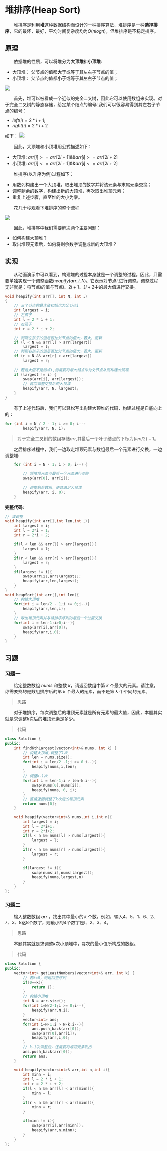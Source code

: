 # 堆排序(Heap Sort)

&emsp;&emsp;堆排序是利用**堆**这种数据结构而设计的一种排序算法，堆排序是一种**选择排序**，它的最坏，最好，平均时间复杂度均为$O(nlogn)$，但堆排序是不稳定排序。

## 原理

&emsp;&emsp;依据堆的性质，可以将堆分为**大顶堆**和**小顶堆**:

- 大顶堆： 父节点的值都**大于**或等于其左右子节点的值；
- 小顶堆： 父节点的值都**小于**或等于其左右子节点的值；

![](./imags/heapSort_2.png)

&emsp;&emsp;首先，堆可以被看成一个近似的完全二叉树，因此它可以使用数组来实现。对于完全二叉树的静态存储，给定某个结点的编号$i$,我们可以很容易得到其左右子节点的编号：

- $left(i) = 2*i + 1$;
- $right(i) = 2*i + 2$

如下：
![](./imags/heapSort_3.png)

&emsp;&emsp;因此，大顶堆和小顶堆用公式描述如下：

- 大顶堆: $arr[i] >= arr[2i + 1] \&\& arr[i] >= arr[2i + 2]$
- 小顶堆: $arr[i] <= arr[2i + 1] \&\& arr[i] <= arr[2i + 2]$

&emsp;&emsp;堆排序(以升序为例)过程如下：

- 用数列构建出一个大顶堆，取出堆顶的数字并将该元素与末尾元素交换；
- 调整剩余的数字，构建出新的大顶堆，再次取出堆顶元素；
- 重复上述步骤，直至堆的大小为零。

&emsp;&emsp;花几十秒观看下堆排序的整个流程

![](./imags/heapSort_1.gif)

&emsp;&emsp;因此，堆排序中我们需要解决两个主要问题：

- 如何构建大顶堆？
- 取出堆顶元素后，如何将剩余数字调整成新的大顶堆？

## 实现

&emsp;&emsp;从动画演示中可以看到，构建堆的过程本身就是一个调整的过程。因此，只需要单独实现一个调整函数$heapify(arr,i,N)$。它表示对节点$i$,进行调整。调整过程无非就是：将节点$i$的值与节点$i、2i+1、2i+2$中的最大值进行交换。

```C++
void heapify(int arr[], int N, int i)
{
    // 三个节点的最大值初始化为父节点i
    int largest = i;
    // 左孩子
    int l = 2 * i + 1;
    // 右孩子
    int r = 2 * i + 2;

    // 判断左孩子的值是否比父节点的值大，若大，更新
    if (l < N && arr[l] > arr[largest])
        largest = l;
    // 判断右孩子的值是否比父节点的值大，若大，更新
    if (r < N && arr[r] > arr[largest])
        largest = r;
    
    // 若最大值不是结点i,则需要将最大结点作为父节点从而构建大顶堆
    if (largest != i) {
        swap(arr[i], arr[largest]);
        // 再次调整交换后的大顶堆
        heapify(arr, N, largest);
    }
}
```

&emsp;&emsp;有了上述代码后，我们可以轻松写出构建大顶堆的代码，构建过程是自底向上的：

```C++
for (int i = N / 2 - 1; i >= 0; i--)
        heapify(arr, N, i);
```

> 对于完全二叉树的数组存储$arr$,其最后一个叶子结点的下标为$(len/2)-1$。

&emsp;&emsp;之后排序过程中，我们一边取走堆顶元素与数组最后一个元素进行交换，一边调整堆:

```C++
    for (int i = N - 1; i > 0; i--) {
  
        // 将堆顶元素与最后一个元素进行交换
        swap(arr[0], arr[i]);
  
        // 调整剩余数组，使其满足大顶堆
        heapify(arr, i, 0);
    }
```

**完整代码:**

```C++
// 堆调整
void heapify(int arr[],int len,int i){
    int largest = i;
    int l = 2*i + 1;
    int r = 2*i + 2;

    if(l < len && arr[l] > arr[largest]){
        largest = l;
    }
    if(r < len && arr[r] > arr[largest]){
        largest = r;
    }
    if(largest != i){
        swap(arr[i],arr[largest]);
        heapify(arr,len,largest);
    }
}
void heapSort(int arr[],int len){
    // 构建大顶堆
    for(int i = len/2 - 1;i >= 0;i--){
        heapify(arr,len,i);
    }
    // 取出堆顶元素并与待排序序列的最后一个位置交换
    for(int i = len-1;i>0;i--){
        swap(arr[i],arr[0]);
        heapify(arr,i,0);
    }
}
```

## 习题

### 习题一

&emsp;&emsp;给定整数数组 $nums$ 和整数 $k$，请返回数组中第 $k$ 个最大的元素。请注意，你需要找的是数组排序后的第 $k$ 个最大的元素，而不是第 $k$ 个不同的元素。

> 思路

&emsp;&emsp;对于堆排序，每次调整后的堆顶元素就是所有元素的最大值，因此，本题其实就是求调整$k$次后的堆顶元素是多少。

> 代码

```C++
class Solution {
public:
    int findKthLargest(vector<int>& nums, int k) {
        // 构建大顶堆,调整了1次
        int len = nums.size();
        for(int i = len/2 -1;i >= 0;i--){
            heapify(nums,i,len);
        }
        // 调整k-1次
        for(int i = len-1;i > len-k;i--){
            swap(nums[0],nums[i]);
            heapify(nums, 0, i);
        }
        // 直接返回调整了k次后的堆顶元素
        return nums[0];
    }

    void heapify(vector<int>& nums,int i,int n){
        int largest = i;
        int l = 2*i+1;
        int r = 2*i+2;
        if(l < n && nums[l] > nums[largest]){
            largest = l;
        }
        if(r < n && nums[r] > nums[largest]){
            largest = r;
        }

        if(largest != i){
            swap(nums[i],nums[largest]);
            heapify(nums,largest,n);
        }
    }
};
```

### 习题二

&emsp;&emsp;输入整数数组 $arr$ ，找出其中最小的 $k$ 个数。例如，输入4、5、1、6、2、7、3、8这8个数字，则最小的4个数字是1、2、3、4。

> 思路

&emsp;&emsp;本题其实就是求调整$k$次小顶堆中，每次的最小值所构成的数组。

> 代码
  
```C++
class Solution {
public:
    vector<int> getLeastNumbers(vector<int>& arr, int k) {
        // 若k=0，则返回空序列
        if(0==k){
            return {};
        }
        // 构建小顶堆
        int N = arr.size();
        for(int i=N/2-1;i >= 0;i--){
            heapify(arr,N,i);
        }
        vector<int> ans;
        for(int i=N-1;i > N-k;i--){
            ans.push_back(arr[0]);
            swap(arr[0],arr[i]);
            heapify(arr,i,0);
        }
        // k-1次调整后，还需要将堆顶元素取出
        ans.push_back(arr[0]);
        return ans;
    }

    void heapify(vector<int>& arr,int n,int i){
        int minn = i;
        int l = 2 * i + 1;
        int r = 2 * i + 2;
        if(l < n && arr[l] < arr[minn]){
            minn = l;
        }
        if(r < n && arr[r] < arr[minn]){
            minn = r;
        }

        if(minn != i){
            swap(arr[i],arr[minn]);
            heapify(arr,n,minn);
        }
    }
};
```
